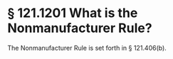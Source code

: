 # § 121.1201   What is the Nonmanufacturer Rule?

The Nonmanufacturer Rule is set forth in § 121.406(b). 




